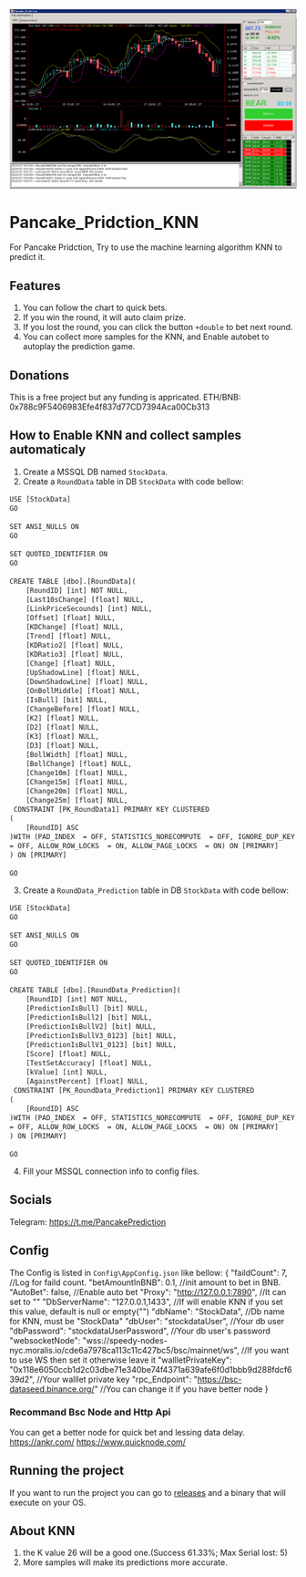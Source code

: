![image](https://raw.githubusercontent.com/PancakePrediction/Pancake_Pridction_KNN/main/imgs/001.png)

# Pancake_Pridction_KNN
For Pancake Pridction, Try to use the machine learning algorithm KNN to predict it.

## Features
1. You can follow the chart to quick bets.
2. If you win the round, it will auto claim prize.
3. If you lost the round, you can click the button `+double` to bet next round.
4. You can collect more samples for the KNN, and Enable autobet to autoplay the prediction game.

## Donations
This is a free project but any funding is appricated.
ETH/BNB: 0x788c9F5406983Efe4f837d77CD7394Aca00Cb313

## How to Enable KNN and collect samples automaticaly
1. Create a MSSQL DB named `StockData`.
2. Create a `RoundData` table in DB `StockData` with code bellow:
```
USE [StockData]
GO

SET ANSI_NULLS ON
GO

SET QUOTED_IDENTIFIER ON
GO

CREATE TABLE [dbo].[RoundData](
	[RoundID] [int] NOT NULL,
	[Last10sChange] [float] NULL,
	[LinkPriceSecounds] [int] NULL,
	[Offset] [float] NULL,
	[KDChange] [float] NULL,
	[Trend] [float] NULL,
	[KDRatio2] [float] NULL,
	[KDRatio3] [float] NULL,
	[Change] [float] NULL,
	[UpShadowLine] [float] NULL,
	[DownShadowLine] [float] NULL,
	[OnBollMiddle] [float] NULL,
	[IsBull] [bit] NULL,
	[ChangeBefore] [float] NULL,
	[K2] [float] NULL,
	[D2] [float] NULL,
	[K3] [float] NULL,
	[D3] [float] NULL,
	[BollWidth] [float] NULL,
	[BollChange] [float] NULL,
	[Change10m] [float] NULL,
	[Change15m] [float] NULL,
	[Change20m] [float] NULL,
	[Change25m] [float] NULL,
 CONSTRAINT [PK_RoundData1] PRIMARY KEY CLUSTERED 
(
	[RoundID] ASC
)WITH (PAD_INDEX  = OFF, STATISTICS_NORECOMPUTE  = OFF, IGNORE_DUP_KEY = OFF, ALLOW_ROW_LOCKS  = ON, ALLOW_PAGE_LOCKS  = ON) ON [PRIMARY]
) ON [PRIMARY]

GO
```

3. Create a `RoundData_Prediction` table in DB `StockData` with code bellow:
```
USE [StockData]
GO

SET ANSI_NULLS ON
GO

SET QUOTED_IDENTIFIER ON
GO

CREATE TABLE [dbo].[RoundData_Prediction](
	[RoundID] [int] NOT NULL,
	[PredictionIsBull] [bit] NULL,
	[PredictionIsBull2] [bit] NULL,
	[PredictionIsBullV2] [bit] NULL,
	[PredictionIsBullV3_0123] [bit] NULL,
	[PredictionIsBullV1_0123] [bit] NULL,
	[Score] [float] NULL,
	[TestSetAccuracy] [float] NULL,
	[kValue] [int] NULL,
	[AgainstPercent] [float] NULL,
 CONSTRAINT [PK_RoundData_Prediction1] PRIMARY KEY CLUSTERED 
(
	[RoundID] ASC
)WITH (PAD_INDEX  = OFF, STATISTICS_NORECOMPUTE  = OFF, IGNORE_DUP_KEY = OFF, ALLOW_ROW_LOCKS  = ON, ALLOW_PAGE_LOCKS  = ON) ON [PRIMARY]
) ON [PRIMARY]

GO
```
4. Fill your MSSQL connection info to config files.


## Socials
Telegram: https://t.me/PancakePrediction

## Config
The Config is listed in `Config\AppConfig.json` like bellow:
{
  "faildCount": 7,							//Log for faild count.
  "betAmountInBNB": 0.1,					//init amount to bet in BNB.
  "AutoBet": false,							//Enable auto bet
  "Proxy": "http://127.0.0.1:7890",			//It can set to ""
  "DbServerName": "127.0.0.1,1433",			//If will enable KNN if you set this value, default is null or empty("")
  "dbName": "StockData",					//Db name for KNN, must be "StockData"
  "dbUser": "stockdataUser",				//Your db user
  "dbPassword": "stockdataUserPassword",	//Your db user's password
  "websocketNode": "wss://speedy-nodes-nyc.moralis.io/cde6a7978ca113c11c427bc5/bsc/mainnet/ws",		//If you want to use WS then set it otherwise leave it
  "wallletPrivateKey": "0x118e6050ccb1d2c03dbe71e340be74f4371a639afe6f0d1bbb9d288fdcf639d2",		//Your walllet private key
  "rpc_Endpoint": "https://bsc-dataseed.binance.org/"												//You can change it if you have better node
}

### Recommand Bsc Node and Http Api
You can get a better node for quick bet and lessing data delay.
https://ankr.com/
https://www.quicknode.com/


## Running the project
If you want to run the project you can go to [releases](https://github.com/PancakePrediction/Pancake_Pridction_KNN/releases) and a binary that will execute on your OS.

## About KNN 
1. the K value 26 will be a good one.(Success 61.33%; Max Serial lost: 5)
2. More samples will make its predictions more accurate.
